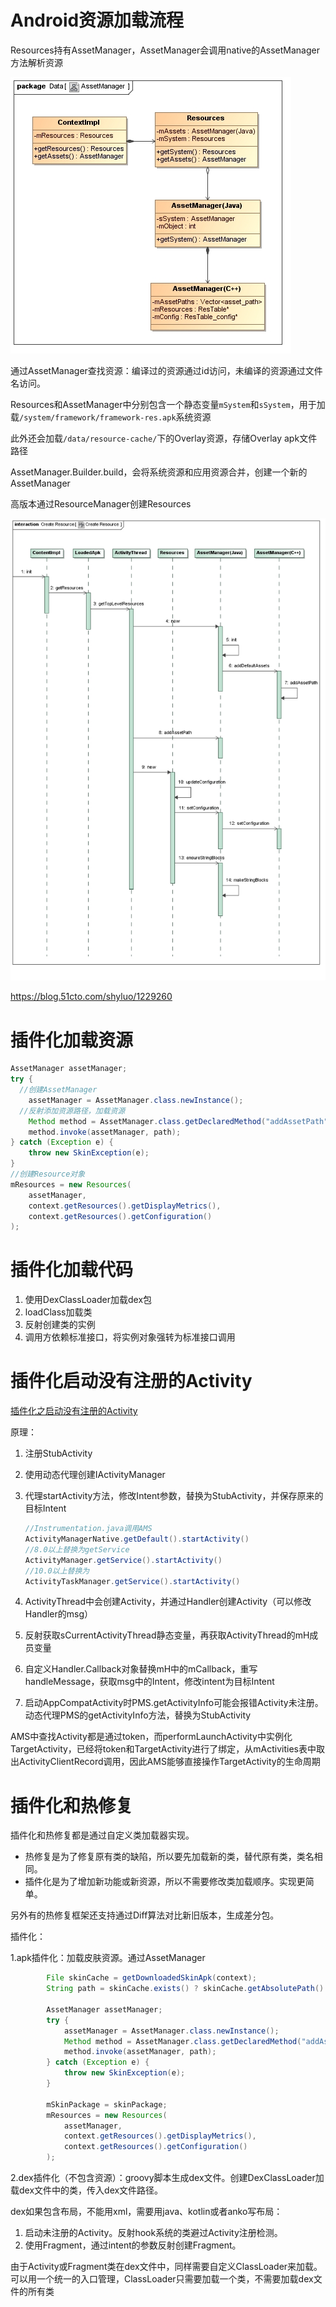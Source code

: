 # Android资源加载流程

Resources持有AssetManager，AssetManager会调用native的AssetManager方法解析资源

![](插件化/AssetManager类图.png)

通过AssetManager查找资源：编译过的资源通过id访问，未编译的资源通过文件名访问。

Resources和AssetManager中分别包含一个静态变量`mSystem`和`sSystem`，用于加载`/system/framework/framework-res.apk`系统资源

此外还会加载`/data/resource-cache/`下的Overlay资源，存储Overlay apk文件路径

AssetManager.Builder.build，会将系统资源和应用资源合并，创建一个新的AssetManager

高版本通过ResourceManager创建Resources

![](插件化/资源加载流程.png)



https://blog.51cto.com/shyluo/1229260

# 插件化加载资源

```java
AssetManager assetManager;
try {
  //创建AssetManager
    assetManager = AssetManager.class.newInstance();
  //反射添加资源路径，加载资源
    Method method = AssetManager.class.getDeclaredMethod("addAssetPath", String.class);
    method.invoke(assetManager, path);
} catch (Exception e) {
    throw new SkinException(e);
}
//创建Resource对象
mResources = new Resources(
    assetManager,
    context.getResources().getDisplayMetrics(),
    context.getResources().getConfiguration()
);
```



# 插件化加载代码

1. 使用DexClassLoader加载dex包
2. loadClass加载类
3. 反射创建类的实例
4. 调用方依赖标准接口，将实例对象强转为标准接口调用

# 插件化启动没有注册的Activity

[插件化之启动没有注册的Activity](https://blog.islinjw.cn/2018/10/25/%E6%8F%92%E4%BB%B6%E5%8C%96%E4%B9%8B%E5%90%AF%E5%8A%A8%E6%B2%A1%E6%9C%89%E6%B3%A8%E5%86%8C%E7%9A%84Activity/)

原理：

1. 注册StubActivity

2. 使用动态代理创建IActivityManager

3. 代理startActivity方法，修改Intent参数，替换为StubActivity，并保存原来的目标Intent

   ```java
   //Instrumentation.java调用AMS
   ActivityManagerNative.getDefault().startActivity()
   //8.0以上替换为getService
   ActivityManager.getService().startActivity()
   //10.0以上替换为
   ActivityTaskManager.getService().startActivity()
   ```

4. ActivityThread中会创建Activity，并通过Handler创建Activity（可以修改Handler的msg）

5. 反射获取sCurrentActivityThread静态变量，再获取ActivityThread的mH成员变量

6. 自定义Handler.Callback对象替换mH中的mCallback，重写handleMessage，获取msg中的Intent，修改intent为目标Intent

7. 启动AppCompatActivity时PMS.getActivityInfo可能会报错Activity未注册。动态代理PMS的getActivityInfo方法，替换为StubActivity

AMS中查找Activity都是通过token，而performLaunchActivity中实例化TargetActivity，已经将token和TargetActivity进行了绑定，从mActivities表中取出ActivityClientRecord调用，因此AMS能够直接操作TargetActivity的生命周期

# 插件化和热修复

插件化和热修复都是通过自定义类加载器实现。

* 热修复是为了修复原有类的缺陷，所以要先加载新的类，替代原有类，类名相同。
* 插件化是为了增加新功能或新资源，所以不需要修改类加载顺序。实现更简单。

另外有的热修复框架还支持通过Diff算法对比新旧版本，生成差分包。



插件化：

1.apk插件化：加载皮肤资源。通过AssetManager

```java
		File skinCache = getDownloadedSkinApk(context);
        String path = skinCache.exists() ? skinCache.getAbsolutePath() : skinApkPath;

        AssetManager assetManager;
        try {
            assetManager = AssetManager.class.newInstance();
            Method method = AssetManager.class.getDeclaredMethod("addAssetPath", String.class);
            method.invoke(assetManager, path);
        } catch (Exception e) {
            throw new SkinException(e);
        }

        mSkinPackage = skinPackage;
        mResources = new Resources(
            assetManager,
            context.getResources().getDisplayMetrics(),
            context.getResources().getConfiguration()
        );
```

2.dex插件化（不包含资源）：groovy脚本生成dex文件。创建DexClassLoader加载dex文件中的类，传入dex文件路径。

dex如果包含布局，不能用xml，需要用java、kotlin或者anko写布局：

1. 启动未注册的Activity。反射hook系统的类避过Activity注册检测。
2. 使用Fragment，通过intent的参数反射创建Fragment。

由于Activity或Fragment类在dex文件中，同样需要自定义ClassLoader来加载。可以用一个统一的入口管理，ClassLoader只需要加载一个类，不需要加载dex文件的所有类

